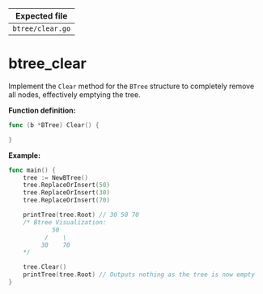 | Expected file    |
| ---------------- |
| `btree/clear.go` |

# btree_clear

Implement the `Clear` method for the `BTree` structure to completely remove all nodes, effectively emptying the tree.

**Function definition:**

```go
func (b *BTree) Clear() {

}
```

**Example:**

```go
func main() {
    tree := NewBTree()
    tree.ReplaceOrInsert(50)
    tree.ReplaceOrInsert(30)
    tree.ReplaceOrInsert(70)

    printTree(tree.Root) // 30 50 70
    /* Btree Visualization:
            50
          /    \
         30    70
    */

    tree.Clear()
    printTree(tree.Root) // Outputs nothing as the tree is now empty
}

```
